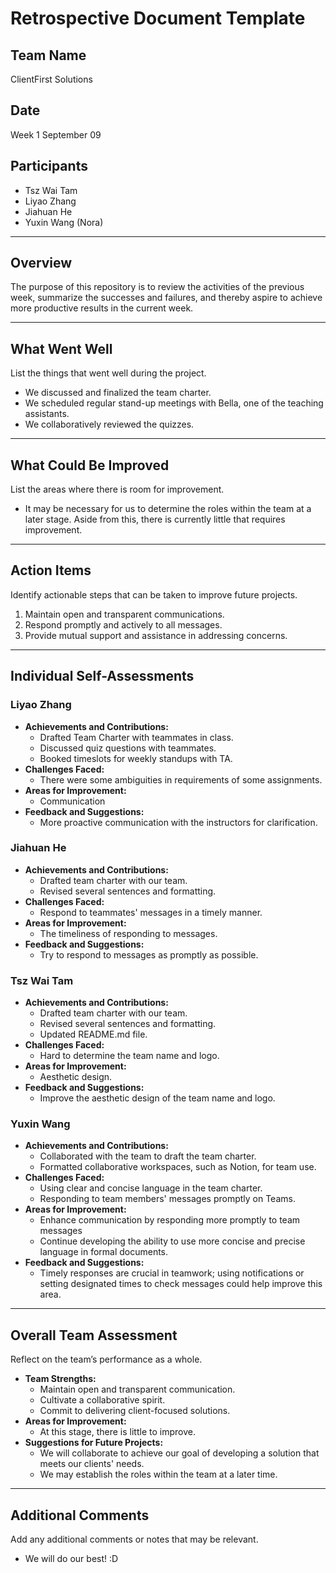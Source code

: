 # Retrospective Document Template

## Team Name
ClientFirst Solutions

## Date
Week 1 September 09

## Participants
  - Tsz Wai Tam
  - Liyao Zhang
  - Jiahuan He
  - Yuxin Wang (Nora)

---

## Overview
The purpose of this repository is to review the activities of the previous week, summarize the successes and failures, and thereby aspire to achieve more productive results in the current week.

---

## What Went Well
List the things that went well during the project.
- We discussed and finalized the team charter.
- We scheduled regular stand-up meetings with Bella, one of the teaching assistants.
- We collaboratively reviewed the quizzes.

---

## What Could Be Improved
List the areas where there is room for improvement.
- It may be necessary for us to determine the roles within the team at a later stage. Aside from this, there is currently little that requires improvement.

---

## Action Items
Identify actionable steps that can be taken to improve future projects.
1. Maintain open and transparent communications.
2. Respond promptly and actively to all messages.
3. Provide mutual support and assistance in addressing concerns.

---

## Individual Self-Assessments

### Liyao Zhang
- **Achievements and Contributions:**
  - Drafted Team Charter with teammates in class.
  - Discussed quiz questions with teammates.
  - Booked timeslots for weekly standups with TA.
- **Challenges Faced:**
  - There were some ambiguities in requirements of some assignments.
- **Areas for Improvement:**
  - Communication
- **Feedback and Suggestions:**
  - More proactive communication with the instructors for clarification.

### Jiahuan He
- **Achievements and Contributions:**
  - Drafted team charter with our team.
  - Revised several sentences and formatting.
- **Challenges Faced:**
  - Respond to teammates' messages in a timely manner.
- **Areas for Improvement:**
  - The timeliness of responding to messages.
- **Feedback and Suggestions:**
  - Try to respond to messages as promptly as possible.

### Tsz Wai Tam
- **Achievements and Contributions:**
  - Drafted team charter with our team.
  - Revised several sentences and formatting.
  - Updated README.md file.
- **Challenges Faced:**
  - Hard to determine the team name and logo.
- **Areas for Improvement:**
  - Aesthetic design.
- **Feedback and Suggestions:**
  - Improve the aesthetic design of the team name and logo.

### Yuxin Wang
- **Achievements and Contributions:**
  - Collaborated with the team to draft the team charter.
  - Formatted collaborative workspaces, such as Notion, for team use.
- **Challenges Faced:**
  - Using clear and concise language in the team charter.
  - Responding to team members' messages promptly on Teams.
- **Areas for Improvement:**
  - Enhance communication by responding more promptly to team messages
  - Continue developing the ability to use more concise and precise language in formal documents.
- **Feedback and Suggestions:**
  - Timely responses are crucial in teamwork; using notifications or setting designated times to check messages could help improve this area.

---

## Overall Team Assessment
Reflect on the team’s performance as a whole.
- **Team Strengths:**
  - Maintain open and transparent communication.
  - Cultivate a collaborative spirit.
  - Commit to delivering client-focused solutions.
- **Areas for Improvement:**
  - At this stage, there is little to improve.
- **Suggestions for Future Projects:**
  - We will collaborate to achieve our goal of developing a solution that meets our clients' needs.
  - We may establish the roles within the team at a later time.

---

## Additional Comments
Add any additional comments or notes that may be relevant.
- We will do our best! :D

